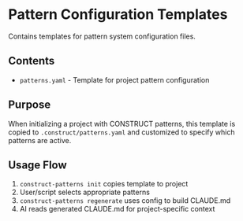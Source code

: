 # Pattern Configuration Templates

Contains templates for pattern system configuration files.

## Contents
- `patterns.yaml` - Template for project pattern configuration

## Purpose
When initializing a project with CONSTRUCT patterns, this template is copied to `.construct/patterns.yaml` and customized to specify which patterns are active.

## Usage Flow
1. `construct-patterns init` copies template to project
2. User/script selects appropriate patterns
3. `construct-patterns regenerate` uses config to build CLAUDE.md
4. AI reads generated CLAUDE.md for project-specific context